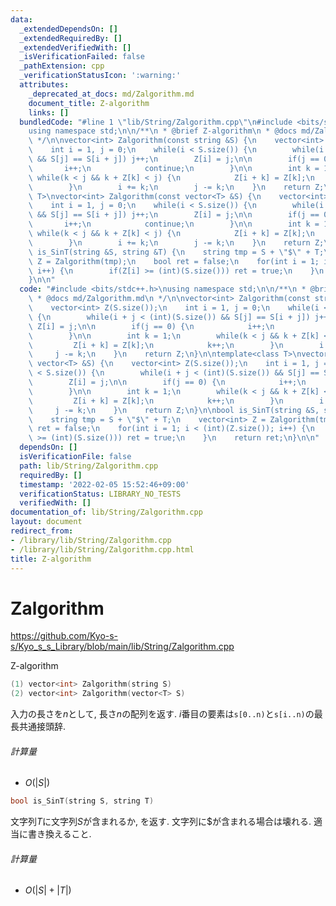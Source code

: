 ```yaml
---
data:
  _extendedDependsOn: []
  _extendedRequiredBy: []
  _extendedVerifiedWith: []
  _isVerificationFailed: false
  _pathExtension: cpp
  _verificationStatusIcon: ':warning:'
  attributes:
    _deprecated_at_docs: md/Zalgorithm.md
    document_title: Z-algorithm
    links: []
  bundledCode: "#line 1 \"lib/String/Zalgorithm.cpp\"\n#include <bits/stdc++.h>\n\
    using namespace std;\n\n/**\n * @brief Z-algorithm\n * @docs md/Zalgorithm.md\n\
    \ */\n\nvector<int> Zalgorithm(const string &S) {\n    vector<int> Z(S.size());\n\
    \    int i = 1, j = 0;\n    while(i < S.size()) {\n        while(i + j < (int)(S.size())\
    \ && S[j] == S[i + j]) j++;\n        Z[i] = j;\n\n        if(j == 0) {\n     \
    \       i++;\n            continue;\n        }\n\n        int k = 1;\n       \
    \ while(k < j && k + Z[k] < j) {\n            Z[i + k] = Z[k];\n            k++;\n\
    \        }\n        i += k;\n        j -= k;\n    }\n    return Z;\n}\n\ntemplate<class\
    \ T>\nvector<int> Zalgorithm(const vector<T> &S) {\n    vector<int> Z(S.size());\n\
    \    int i = 1, j = 0;\n    while(i < S.size()) {\n        while(i + j < (int)(S.size())\
    \ && S[j] == S[i + j]) j++;\n        Z[i] = j;\n\n        if(j == 0) {\n     \
    \       i++;\n            continue;\n        }\n\n        int k = 1;\n       \
    \ while(k < j && k + Z[k] < j) {\n            Z[i + k] = Z[k];\n            k++;\n\
    \        }\n        i += k;\n        j -= k;\n    }\n    return Z;\n}\n\nbool\
    \ is_SinT(string &S, string &T) {\n    string tmp = S + \"$\" + T;\n    vector<int>\
    \ Z = Zalgorithm(tmp);\n    bool ret = false;\n    for(int i = 1; i < (int)(Z.size());\
    \ i++) {\n        if(Z[i] >= (int)(S.size())) ret = true;\n    }\n    return ret;\n\
    }\n\n"
  code: "#include <bits/stdc++.h>\nusing namespace std;\n\n/**\n * @brief Z-algorithm\n\
    \ * @docs md/Zalgorithm.md\n */\n\nvector<int> Zalgorithm(const string &S) {\n\
    \    vector<int> Z(S.size());\n    int i = 1, j = 0;\n    while(i < S.size())\
    \ {\n        while(i + j < (int)(S.size()) && S[j] == S[i + j]) j++;\n       \
    \ Z[i] = j;\n\n        if(j == 0) {\n            i++;\n            continue;\n\
    \        }\n\n        int k = 1;\n        while(k < j && k + Z[k] < j) {\n   \
    \         Z[i + k] = Z[k];\n            k++;\n        }\n        i += k;\n   \
    \     j -= k;\n    }\n    return Z;\n}\n\ntemplate<class T>\nvector<int> Zalgorithm(const\
    \ vector<T> &S) {\n    vector<int> Z(S.size());\n    int i = 1, j = 0;\n    while(i\
    \ < S.size()) {\n        while(i + j < (int)(S.size()) && S[j] == S[i + j]) j++;\n\
    \        Z[i] = j;\n\n        if(j == 0) {\n            i++;\n            continue;\n\
    \        }\n\n        int k = 1;\n        while(k < j && k + Z[k] < j) {\n   \
    \         Z[i + k] = Z[k];\n            k++;\n        }\n        i += k;\n   \
    \     j -= k;\n    }\n    return Z;\n}\n\nbool is_SinT(string &S, string &T) {\n\
    \    string tmp = S + \"$\" + T;\n    vector<int> Z = Zalgorithm(tmp);\n    bool\
    \ ret = false;\n    for(int i = 1; i < (int)(Z.size()); i++) {\n        if(Z[i]\
    \ >= (int)(S.size())) ret = true;\n    }\n    return ret;\n}\n\n"
  dependsOn: []
  isVerificationFile: false
  path: lib/String/Zalgorithm.cpp
  requiredBy: []
  timestamp: '2022-02-05 15:52:46+09:00'
  verificationStatus: LIBRARY_NO_TESTS
  verifiedWith: []
documentation_of: lib/String/Zalgorithm.cpp
layout: document
redirect_from:
- /library/lib/String/Zalgorithm.cpp
- /library/lib/String/Zalgorithm.cpp.html
title: Z-algorithm
---
```

# Zalgorithm

https://github.com/Kyo-s-s/Kyo_s_s_Library/blob/main/lib/String/Zalgorithm.cpp

Z-algorithm

```C++
(1) vector<int> Zalgorithm(string S)
(2) vector<int> Zalgorithm(vector<T> S)
```

入力の長さを$n$として, 長さ$n$の配列を返す. $i$番目の要素は`s[0..n)`と`s[i..n)`の最長共通接頭辞.

###### 計算量

- $O(|S|)$



```C++
bool is_SinT(string S, string T)
```

文字列$T$に文字列$S$が含まれるか, を返す. 文字列に\$が含まれる場合は壊れる. 適当に書き換えること.

###### 計算量

- $O(|S|+|T|)$

